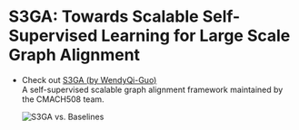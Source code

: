 # S3GA: Towards Scalable Self-Supervised Learning for Large Scale Graph Alignment
- Check out [S3GA (by WendyQi-Guo)](https://github.com/WendyQi-Guo/S3GA)  
  A self-supervised scalable graph alignment framework maintained by the CMACH508 team.

  ![S3GA vs. Baselines](Related_work.jpg)

